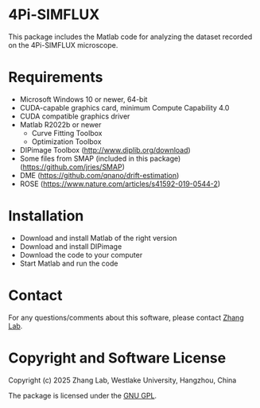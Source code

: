 # 4Pi-SIMFLUX
This package includes the Matlab code for analyzing the dataset recorded on the 4Pi-SIMFLUX microscope.

# Requirements
  - Microsoft Windows 10 or newer, 64-bit
  - CUDA-capable graphics card, minimum Compute Capability 4.0
  - CUDA compatible graphics driver
  - Matlab R2022b or newer  
    - Curve Fitting Toolbox
    - Optimization Toolbox
  - DIPimage Toolbox (http://www.diplib.org/download)
  - Some files from SMAP (included in this package) (https://github.com/jries/SMAP)
  - DME (https://github.com/qnano/drift-estimation)
  - ROSE (https://www.nature.com/articles/s41592-019-0544-2) 
    
# Installation
  - Download and install Matlab of the right version 
  - Download and install DIPimage
  - Download the code to your computer
  - Start Matlab and run the code

# Contact
For any questions/comments about this software, please contact [Zhang Lab](zhanglab@westlake.edu.cn).

# Copyright and Software License
Copyright (c) 2025 Zhang Lab, Westlake University, Hangzhou, China

The package is licensed under the [GNU GPL](https://www.gnu.org/licenses/). 

